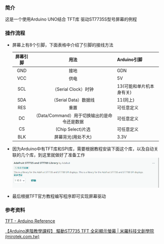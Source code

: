 ### 简介
这是一个使用Arduino UNO结合 TFT库 驱动ST7735S型号屏幕的例程
### 操作流程
- 屏幕上有8个引脚，下面表格中介绍了引脚的接线方法

  | 屏幕引脚 |                     用法                     | Arduino引脚              |
  | :------: | :------------------------------------------: | :----------------------- |
  |   GND    |                     接地                     | GDN                      |
  |   VCC    |                     供电                     | 5V                       |
  |   SCL    |             （Serial Clock）时钟             | 13(可能和单片机本身有关) |
  |   SDA    |            （Serial Data）数据线             | 11(同上)                 |
  |   RES    |                     重置                     | 可任意定义               |
  |    DC    | （Data/Command）用于切换输出的是命令还是数据 | 可任意定义               |
  |    CS    |              (Chip Select)片选               | 可任意定义               |
  |   BLK    |              屏幕背光(用处不大)              | 3.3V                     |

- 因为Arduino中有TFT库和SPI库，需要根据教程安装下面这个库，以及自动关联的几个库，到这里就做好了准备工作![image-20230707134812243](项目介绍.assets/image-20230707134812243.png)
- 最后根据TFT官方教程编写程序即可实现屏幕驱动

### 参考资料

[TFT - Arduino Reference](https://www.arduino.cc/reference/en/libraries/tft/)

[【Arduino進階教學課程】 驅動ST7735 TFT 全彩顯示螢幕 | 米羅科技文創學院 (mirotek.com.tw)](https://shop.mirotek.com.tw/arduino/arduino-st7735/)
